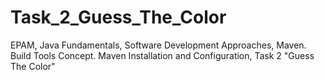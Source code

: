 # Task_2_Guess_The_Color
EPAM, Java Fundamentals,  Software Development Approaches, Maven. Build Tools Concept. Maven Installation and Configuration, Task 2 "Guess The Color"
